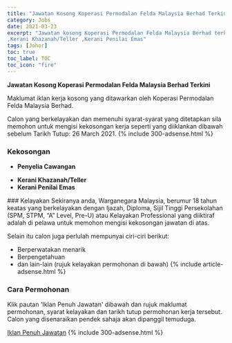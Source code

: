 ```yaml
---
title: "Jawatan Kosong Koperasi Permodalan Felda Malaysia Berhad Terkini" 
category: Jobs 
date: 2021-03-23 
excerpt: "Jawatan kosong Koperasi Permodalan Felda Malaysia Berhad terkini untuk kekosongan Penyelia Cawangan 
,Kerani Khazanah/Teller ,Kerani Penilai Emas" 
tags: [Johor] 
toc: true 
toc_label: TOC 
toc_icon: "fire" 
--- 
```


**Jawatan Kosong Koperasi Permodalan Felda Malaysia Berhad Terkini**

Maklumat iklan kerja kosong yang ditawarkan oleh Koperasi Permodalan Felda Malaysia Berhad. 

Calon yang berkelayakan dan memenuhi syarat-syarat yang ditetapkan sila memohon untuk mengisi kekosongan kerja seperti yang diiklankan dibawah sebelum Tarikh Tutup: 26 March 2021. 
{% include 300-adsense.html %} 
### Kekosongan 
<ul>
<li>
<p><strong>Penyelia Cawangan&#160;</strong></p>
</li>
<li><strong>Kerani Khazanah/Teller&#160;</strong></li>
<li><strong>Kerani Penilai Emas&#160;</strong></li>
</ul> 
### Kelayakan 
Sekiranya anda, Warganegara Malaysia, berumur 18 tahun keatas yang berkelayakan dengan Ijazah, Diploma, Sijil Tinggi Persekolahan (SPM, STPM, “A” Level, Pre-U) atau Kelayakan Professional yang diiktiraf adalah di pelawa untuk memohon mengisi kekosongan jawatan di atas.

Selain itu calon juga perlulah mempunyai ciri-ciri berikut:
- Berperwatakan menarik
- Berpengetahuan
- dan lain-lain (rujuk kelayakan permohonan di bawah) 
{% include article-adsense.html %} 
### Cara Permohonan 
Klik pautan 'Iklan Penuh Jawatan' dibawah dan rujuk maklumat permohonan, syarat kelayakan dan tarikh tutup permohonan kerja tersebut.
Calon yang disenaraikan pendek sahaja akan dipanggil temuduga.

<a href="https://www.kpf.my/jawatan_kosong/JawatanKosongArRahn2021.pdf" class="btn btn--info" target="_blank" rel="nofollow noopenner">Iklan Penuh Jawatan</a> 
{% include 300-adsense.html %} 